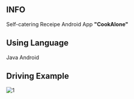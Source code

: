 ### 
## INFO
Self-catering Receipe Android App **"CookAlone"**  

## Using Language
Java Android

## Driving Example
![1](https://user-images.githubusercontent.com/74893599/133709788-a7ecd0b7-d2ee-40f2-b985-187166a5bb04.PNG)
